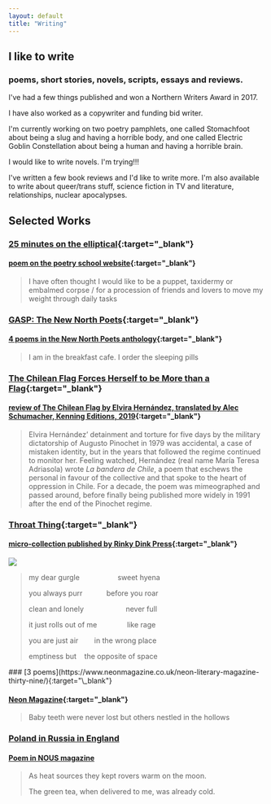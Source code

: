 ```yaml
---
layout: default
title: "Writing"
---
```


## I like to write

### poems, short stories, novels, scripts, essays and reviews.

I've had a few things published and won a Northern Writers Award in 2017.

I have also worked as a copywriter and funding bid writer.

I'm currently working on two poetry pamphlets, one called Stomachfoot about being a slug and having a horrible body, and one called Electric Goblin Constellation about being a human and having a horrible brain.

I would like to write novels. I'm trying!!!

I've written a few book reviews and I'd like to write more. I'm also available to write about queer/trans stuff, science fiction in TV and literature, relationships, nuclear apocalypses.

## Selected Works

<div class="selected-works" markdown="1">

### [25 minutes on the elliptical](https://poetryschool.com/poems/25-minutes-on-the-elliptical/){:target="\_blank"}

#### [poem on the poetry school website](https://poetryschool.com/poems/25-minutes-on-the-elliptical/){:target="\_blank"}

> I have often thought I would like to be a
> puppet, taxidermy or embalmed corpse /
> for a procession of friends and lovers to
> move my weight through daily tasks

### [GASP: The New North Poets](https://issuu.com/poetryschool/docs/gasp_-_new_north_poets){:target="\_blank"}

#### [4 poems in the New North Poets anthology](https://issuu.com/poetryschool/docs/gasp_-_new_north_poets){:target="\_blank"}

> I am in the breakfast cafe. I order the sleeping pills

### [The Chilean Flag Forces Herself to be More than a Flag](https://www.modernpoetryintranslation.com/the-chilean-flag-forces-herself-to-be-more-than-a-flag/){:target="\_blank"}

#### [review of The Chilean Flag by Elvira Hernández, translated by Alec Schumacher, Kenning Editions, 2019](https://www.modernpoetryintranslation.com/the-chilean-flag-forces-herself-to-be-more-than-a-flag/){:target="\_blank"}

> Elvira Hernández’ detainment and torture for five days by the military dictatorship of Augusto Pinochet in 1979 was accidental, a case of mistaken identity, but in the years that followed the regime continued to monitor her. Feeling watched, Hernández (real name María Teresa Adriasola) wrote _La bandera de Chile_, a poem that eschews the personal in favour of the collective and that spoke to the heart of oppression in Chile. For a decade, the poem was mimeographed and passed around, before finally being published more widely in 1991 after the end of the Pinochet regime.

### [Throat Thing](https://rinkydinkpress.com/throat-thing-excerpt/){:target="\_blank"}

#### [micro-collection published by Rinky Dink Press](https://rinkydinkpress.com/throat-thing-excerpt/){:target="\_blank"}

<div class="has-image" markdown="1">
<img src="{{ "assets/img/throatthing.jpg" | relative_url }}">

> my dear gurgle &nbsp;&nbsp;&nbsp;&nbsp;&nbsp;&nbsp;&nbsp;&nbsp;&nbsp;&nbsp;&nbsp;&nbsp;&nbsp;&nbsp;&nbsp;&nbsp;&nbsp;&nbsp;sweet hyena
>
> you always purr &nbsp;&nbsp;&nbsp;&nbsp;&nbsp;&nbsp;&nbsp;&nbsp;&nbsp;&nbsp;&nbsp;before you roar
>
> clean and lonely &nbsp;&nbsp;&nbsp;&nbsp;&nbsp;&nbsp;&nbsp;&nbsp;&nbsp;&nbsp;&nbsp;&nbsp;&nbsp;&nbsp;&nbsp;&nbsp;&nbsp;&nbsp;&nbsp;&nbsp;never full
>
> it just rolls out of me &nbsp;&nbsp;&nbsp;&nbsp;&nbsp;&nbsp;&nbsp;&nbsp;&nbsp;&nbsp;&nbsp;&nbsp;&nbsp;&nbsp;like rage
>
> you are just air &nbsp;&nbsp;&nbsp;&nbsp;&nbsp;&nbsp;&nbsp;in the wrong place
>
> emptiness but &nbsp;&nbsp;&nbsp;the opposite of space

</div>
### [3 poems](https://www.neonmagazine.co.uk/neon-literary-magazine-thirty-nine/){:target="\_blank"}

#### [Neon Magazine](https://www.neonmagazine.co.uk/neon-literary-magazine-thirty-nine/){:target="\_blank"}

> Baby teeth were never lost
> but others nestled in the hollows

### [Poland in Russia in England](https://www.nous-magazine.de/worldsapart)

#### [Poem in NOUS magazine](https://www.nous-magazine.de/worldsapart)

> As heat sources they kept rovers warm on the moon.
>
> The green tea, when delivered to me, was already cold.

</div>
